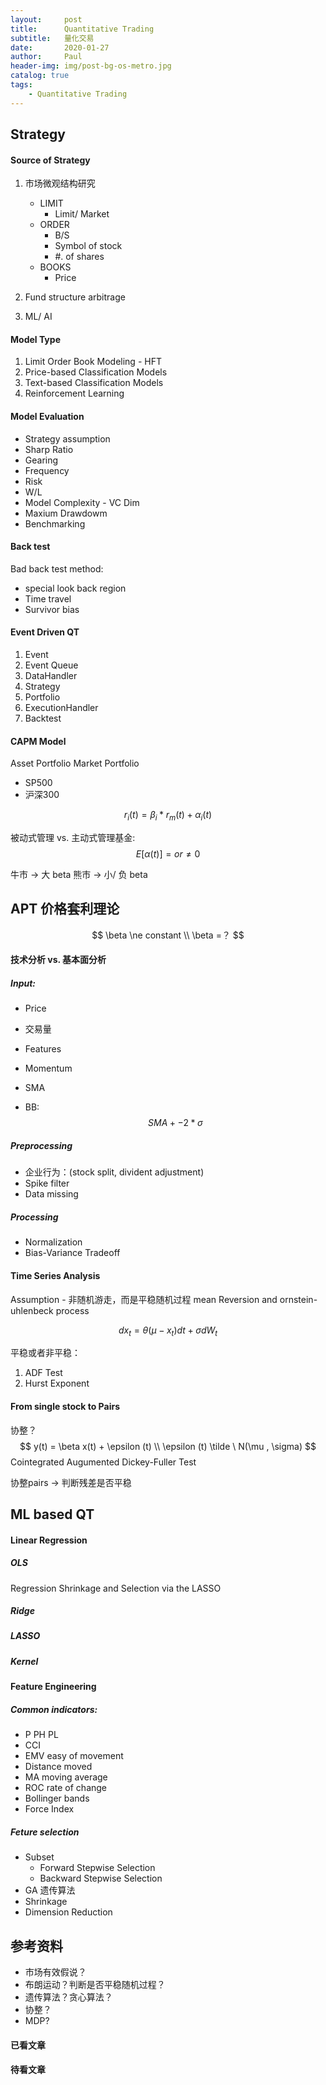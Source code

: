```yaml
---
layout:     post
title:      Quantitative Trading
subtitle:   量化交易
date:       2020-01-27
author:     Paul
header-img: img/post-bg-os-metro.jpg
catalog: true
tags:
    - Quantitative Trading
---
```


## Strategy

#### Source of Strategy
1. 市场微观结构研究
   - LIMIT
     - Limit/ Market
   - ORDER
     - B/S
     - Symbol of stock
     - #. of shares 
   - BOOKS
     - Price

2. Fund structure arbitrage
3. ML/ AI

#### Model Type

1. Limit Order Book Modeling - HFT
2. Price-based Classification Models
3. Text-based Classification Models
4. Reinforcement Learning

#### Model Evaluation

- Strategy assumption
- Sharp Ratio
- Gearing
- Frequency
- Risk
- W/L
- Model Complexity - VC Dim 
- Maxium Drawdowm
- Benchmarking

#### Back test
Bad back test method:
- special look back region
- Time travel
- Survivor bias

#### Event Driven QT

1. Event
2. Event Queue
3. DataHandler
4. Strategy
5. Portfolio
6. ExecutionHandler
7. Backtest

#### CAPM Model

Asset Portfolio 
Market Portfolio
- SP500
- 沪深300

$$
r_i(t) = \beta_i * r_m(t) + \alpha_i(t)
$$

被动式管理 vs. 主动式管理基金:
$$ E[\alpha(t)] = or \ne 0
$$

牛市 -> 大 beta
熊市 -> 小/ 负 beta 

## APT 价格套利理论

$$ \beta \ne constant
\\
\beta =？
$$

#### 技术分析 vs. 基本面分析

##### Input:
- Price
- 交易量
- Features

- Momentum
- SMA
- BB:
  $$ SMA +- 2 * \sigma $$

##### Preprocessing

- 企业行为：(stock split, divident adjustment)
- Spike filter
- Data missing

##### Processing

- Normalization
- Bias-Variance Tradeoff

#### Time Series Analysis
Assumption - 非随机游走，而是平稳随机过程
mean Reversion and ornstein-uhlenbeck process

$$
dx_t= \theta( \mu -x_t) dt+ \sigma dW_t
$$

平稳或者非平稳：
1. ADF Test
2. Hurst Exponent

#### From single stock to Pairs
协整？
$$
y(t) = \beta x(t) + \epsilon (t)
\\
\epsilon (t) \tilde \ N(\mu , \sigma)
$$
Cointegrated Augumented Dickey-Fuller Test

协整pairs -> 判断残差是否平稳

## ML based QT

#### Linear Regression
##### OLS

Regression Shrinkage and Selection via the LASSO
##### Ridge

##### LASSO

##### Kernel

#### Feature Engineering

##### Common indicators:
- P PH PL
- CCI
- EMV easy of movement
- Distance moved
- MA moving average
- ROC rate of change
- Bollinger bands
- Force Index

##### Feture selection
- Subset
  - Forward Stepwise Selection
  - Backward Stepwise Selection
- GA 遗传算法
- Shrinkage
- Dimension Reduction
 

## 参考资料
- 市场有效假说？
- 布朗运动？判断是否平稳随机过程？
- 遗传算法？贪心算法？
- 协整？
- MDP?


#### 已看文章

#### 待看文章
